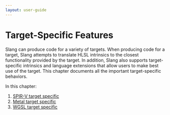 ```yaml
---
layout: user-guide
---
```


# Target-Specific Features

Slang can produce code for a variety of targets. When producing code for a target, Slang attempts to translate HLSL intrinsics to the closest functionality provided by the target. In addition, Slang also supports target-specific intrinsics and language extensions that allow users to make best use of the target. This chapter documents all the important target-specific behaviors.

In this chapter:

1. [SPIR-V target specific](./a2-01-spirv-target-specific.md)
2. [Metal target specific](./a2-02-metal-target-specific.md)
3. [WGSL target specific](./a2-03-wgsl-target-specific.md)
